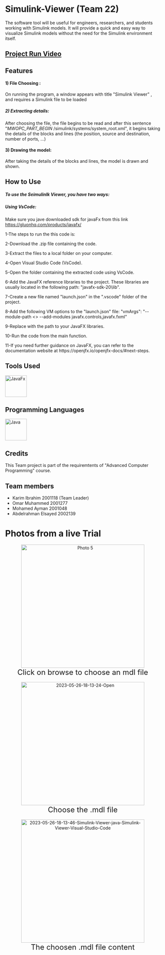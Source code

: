 # Simulink-Viewer (Team 22) 
The software tool will be useful for engineers, researchers, and students working with  Simulink models. It will provide a quick and easy way to visualize Simulink models without the need for the Simulink environment itself.




## [Project Run Video ](https://www.youtube.com/watch?v=A4lGpW046zU "Real-time trial ")


## Features
#### 1) File Choosing :
	

On running the program, a window appears with title "Simulink Viewer" , and requires a Simulink file to be loaded

##### 2) Extracting details:
After choosing the file, the file begins to be read and after this sentence "_MWOPC_PART_BEGIN_ /simulink/systems/system_root.xml", it begins taking the details of the blocks and lines (the position, source and destination, number of ports, ...)

#### 3) Drawing the model:
After taking the details of the blocks and lines, the model is drawn and shown.
## How to Use

##### To use the Seimulinlk Viewer, you have two ways:


##### Using VsCode:

Make sure you jave downloaded sdk for javaFx from this link https://gluonhq.com/products/javafx/

<p>1-The steps to run the this code is:
<p>2-Download the .zip file containing the code. </p>
<p>3-Extract the files to a local folder on your computer. </p>
<p>4-Open Visual Studio Code (VsCode).</p>
<p>5-Open the folder containing the extracted code using VsCode.</p>
<p>6-Add the JavaFX reference libraries to the project. These libraries are usually located in the following path: "javafx-sdk-20\lib".</p>
<p>7-Create a new file named "launch.json" in the ".vscode" folder of the project.</p>
<p>8-Add the following VM options to the "launch.json" file: "vmArgs": "--module-path <<JavaFX_lib_path>>  --add-modules javafx.controls,javafx.fxml"</p>
<p>9-Replace <JavaFX_lib_path> with the path to your JavaFX libraries.</p>
<p>10-Run the code from the main function.</p>
<p>11-If you need further guidance on JavaFX, you can refer to the documentation website at https://openjfx.io/openjfx-docs/#next-steps.</p>


 
## Tools Used



<div style="display: flex; align-items: center;">
  <img src="https://www.qfs.de/fileadmin/Webdata/logos-icons/JavaFX.png" alt="JavaFx" title="JavaFx" width="70" height="70">
 
</div>


## Programming Languages 

<div style="display: flex; align-items: center;"> <img src="https://static.vecteezy.com/system/resources/previews/022/100/686/original/java-logo-transparent-free-png.png" alt="Java" title="Java" width="70" height="70">  </div>

## Credits

This Team project is part of the requiremtents of "Advanced Computer Programming" course.


## Team members

- Karim Ibrahim 2001118 (Team Leader)
- Omar Muhammed        2001277
- Mohamed Ayman 2001048
- Abdelrahman Elsayed 2002139


# Photos from a live Trial

<div align="center">
    <a href="https://ibb.co/82jHQJN"><img src="https://i.ibb.co/GkVqrXn/2023-05-26-18-12-57-Simulink-Viewer-java-Simulink-Viewer-Visual-Studio-Code.png" alt="Photo 5" height="400"></a>
    <br>
    <sup style="font-size: 24px;">Click on browse to choose an mdl file</sup>
    <br>
    <br>
</div>
<div align="center">
    <a href="https://ibb.co/HxtCNvd"><img src="https://i.ibb.co/HxtCNvd/2023-05-26-18-13-24-Open.png" alt="2023-05-26-18-13-24-Open" height="400"></a>
    <br>
    <sup style="font-size: 24px;">Choose the .mdl file</sup>
    <br>
    <br>
</div>

<!-- Second image -->
<div align="center">
    <a href="https://ibb.co/v1YPYfY"><img src="https://i.ibb.co/v1YPYfY/2023-05-26-18-13-46-Simulink-Viewer-java-Simulink-Viewer-Visual-Studio-Code.png" alt="2023-05-26-18-13-46-Simulink-Viewer-java-Simulink-Viewer-Visual-Studio-Code" height="400"></a>
    <br>
    <sup style="font-size: 24px;">The choosen .mdl file content</sup>
    <br>
    <br>
</div>
